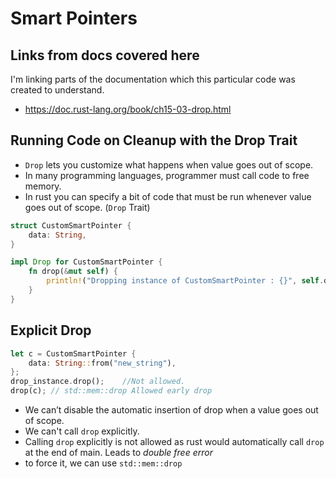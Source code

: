 # Smart Pointers

## Links from docs covered here

I'm linking parts of the documentation which this particular code was created to understand.

- <https://doc.rust-lang.org/book/ch15-03-drop.html>

## Running Code on Cleanup with the Drop Trait

- `Drop` lets you customize what happens when value goes out of scope.
- In many programming languages, programmer must call code to free memory.
- In rust you can specify a bit of code that must be run whenever value goes out of scope. (`Drop` Trait)

```rust
struct CustomSmartPointer {
    data: String,
}

impl Drop for CustomSmartPointer {
    fn drop(&mut self) {
        println!("Dropping instance of CustomSmartPointer : {}", self.data);
    }
}
```

## Explicit Drop

```rust
let c = CustomSmartPointer {
    data: String::from("new_string"),
};
drop_instance.drop();    //Not allowed.
drop(c); // std::mem::drop Allowed early drop
```

- We can’t disable the automatic insertion of drop when a value goes out of scope.
- We can't call `drop` explicitly.
- Calling `drop` explicitly is not allowed as rust would automatically call `drop` at the end of main. Leads to *double free error*
- to force it, we can use `std::mem::drop`
